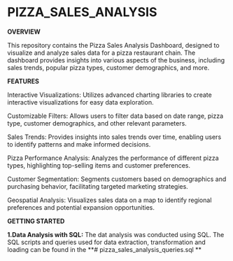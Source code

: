 # PIZZA_SALES_ANALYSIS

**OVERVIEW**

This repository contains the Pizza Sales Analysis Dashboard, designed to visualize and analyze sales data for a pizza restaurant chain. The dashboard provides insights into various aspects of the business, including sales trends, popular pizza types, customer demographics, and more.

**FEATURES**

Interactive Visualizations: Utilizes advanced charting libraries to create interactive visualizations for easy data exploration.

Customizable Filters: Allows users to filter data based on date range, pizza type, customer demographics, and other relevant parameters.

Sales Trends: Provides insights into sales trends over time, enabling users to identify patterns and make informed decisions.

Pizza Performance Analysis: Analyzes the performance of different pizza types, highlighting top-selling items and customer preferences.

Customer Segmentation: Segments customers based on demographics and purchasing behavior, facilitating targeted marketing strategies.

Geospatial Analysis: Visualizes sales data on a map to identify regional preferences and potential expansion opportunities.

**GETTING STARTED**

**1.Data Analysis with SQL:**
    The dat analysis was conducted using SQL. The SQL scripts and queries used for data extraction, transformation and  loading can be found in the **# pizza_sales_analysis_queries.sql
**

